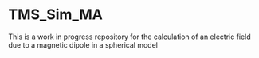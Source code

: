 # TMS_Sim_MA

This is a work in progress repository for the calculation of an electric field due to a magnetic dipole in a spherical model
